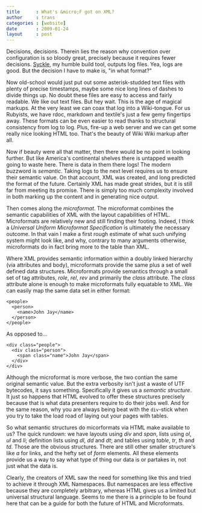 ```yaml
---
title      : What's &micro;F got on XML?
author     : trans
categories : [website]
date       : 2009-01-24
layout     : post
---
```


Decisions, decisions. Therein lies the reason why convention over configuration is so bloody great, precisely because it requires fewer decisions. [Syckle](http://proutils.rubyforge.org/syckle), my humble build tool, outputs log files. Yea, logs are good. But the decision I have to make is, "in what format?"

Now old-school would just put out some asterisk-studded text files with plenty of precise timestamps, maybe some nice long lines of dashes to divide things up. No doubt these files are easy to access and fairly readable. We like out text files. But hey wait. This is the age of magical markups. At the very least we can coax that log into a Wiki-tongue. For us Rubyists, we have rdoc, markdown and textile's just a few gemy fingertips away. These formats can be even easier to read thanks to structural consistency from log to log. Plus, fire-up a web server and we can get some really nice looking HTML too. That's the beauty of Wiki Wiki markup after all.

Now if beauty were all that matter, then there would be no point in looking further. But like America's continental shelves there is untapped wealth going to waste here. There is data in them there logs! The modern buzzword is *semantic*. Taking logs to the next level requires us to ensure their semantic value. On that account, XML was created, and long predicted the format of the future. Certainly XML has made great strides, but it is still far from meeting its promise. There is simply too much complexity involved in both marking up the content and in generating nice output.

Then comes along the *microformat*. The microformat combines the semantic capabilities of XML with the layout capabilities of HTML. Microformats are relatively new and still finding their footing. Indeed, I think a *Universal Uniform Microformat Specification* is ultimately the necessary outcome. In that vain I make a first rough estimate of what such unifying system might look like, and why, contrary to many arguments otherwise, microformats do in fact bring more to the table than XML.

Where XML provides semantic information within a doubly linked hierarchy (via attributes and body), microformats provide the same plus a set of well defined data structures. Microformats provide semantics through a small set of tag attributes, *role*, *rel*, *rev* and primarily the *class* attribute. The *class* attribute alone is enough to make microformats fully equatable to XML. We can easily map the same data set in either format:

    <people>
      <person>
        <name>John Jay</name>
      </person>
    </people>

As opposed to...

    <div class="people">
      <div class="person">
        <span class="name">John Jay</span>
      </div>
    </div>

Although the microformat is more verbose, the two contian the same original semantic value. But the extra verbosity isn't just a waste of UTF bytecodes, it says something. Specifically it gives us a *semantic structure*. It just so happens that HTML evolved to offer these structures precisely because that is what data presenters require to do their jobs well. And for the same reason, why you are always being beat with the <code>div</code>-stick when you try to take the load road of laying out your pages with tables.

So what semantic structures do micorformats via HTML make available to us? The quick rundown: we have layouts using *div* and *span*, lists using *ol*, *ul* and *li*; definition lists using *dl*, *dd* and *dt*; and tables using *table*, *tr*, *th* and *td*. Those are the obvious structures. There are still other smaller structure's like *a* for links, and the hefty set of *form* elements. All these elements provide us a way to say what type of thing our data is or partakes in, not just what the data is.

Clearly, the creators of XML saw the need for something like this and tried to achieve it through XML Namespaces. But namespaces are less effective because they are completely arbitrary, whereas HTML gives us a limited but universal structural language. Seems to me there is a principle to be found here that can be a guide for both the future of HTML and Microformats.

